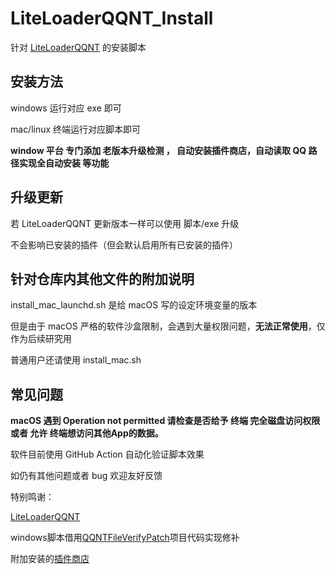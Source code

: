 # LiteLoaderQQNT_Install
针对 [LiteLoaderQQNT](https://liteloaderqqnt.github.io) 的安装脚本

## 安装方法

windows 运行对应 exe  即可

mac/linux 终端运行对应脚本即可

**window 平台 专门添加 老版本升级检测 ， 自动安装插件商店，自动读取 QQ 路径实现全自动安装 等功能**


## 升级更新

若 LiteLoaderQQNT 更新版本一样可以使用 脚本/exe 升级

不会影响已安装的插件（但会默认启用所有已安装的插件）

## 针对仓库内其他文件的附加说明

install_mac_launchd.sh 是给 macOS 写的设定环境变量的版本

但是由于 macOS 严格的软件沙盒限制，会遇到大量权限问题，**无法正常使用**，仅作为后续研究用

普通用户还请使用 install_mac.sh

## 常见问题

**macOS 遇到 Operation not permitted 请检查是否给予 终端 完全磁盘访问权限 或者 允许 终端想访问其他App的数据。**

软件目前使用 GitHub Action 自动化验证脚本效果

如仍有其他问题或者 bug 欢迎友好反馈


特别鸣谢：

[LiteLoaderQQNT](https://github.com/LiteLoaderQQNT/LiteLoaderQQNT)

windows脚本借用[QQNTFileVerifyPatch](https://github.com/LiteLoaderQQNT/QQNTFileVerifyPatch)项目代码实现修补

附加安装的[插件商店](https://github.com/Night-stars-1/LiteLoaderQQNT-Plugin-Plugin-Store/releases)
